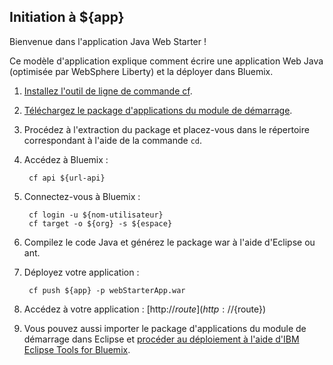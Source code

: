 Initiation à ${app}
-----------------------------------
Bienvenue dans l'application Java Web Starter !

Ce modèle d'application explique comment écrire une application Web Java (optimisée par WebSphere Liberty) et la déployer dans Bluemix. 

1. [Installez l'outil de ligne de commande cf](${doc-url}/#starters/BuildingWeb.html#install_cf).
2. [Téléchargez le package d'applications du module de démarrage](${ace-url}/rest/apps/${app-guid}/starter-download).
3. Procédez à l'extraction du package et placez-vous dans le répertoire correspondant à l'aide de la commande `cd`. 
4. Accédez à Bluemix :

		cf api ${url-api}

5. Connectez-vous à Bluemix :

		cf login -u ${nom-utilisateur}
		cf target -o ${org} -s ${espace}
				
6. Compilez le code Java et générez le package war à l'aide d'Eclipse ou ant. 
7. Déployez votre application :

		cf push ${app} -p webStarterApp.war

8. Accédez à votre application : [http://${route}](http://${route})
9. Vous pouvez aussi importer le package d'applications du module de démarrage dans Eclipse et
[procéder au déploiement à l'aide d'IBM Eclipse Tools for Bluemix](${doc-url}/#manageapps/eclipsetools.html#eclipsetools).
